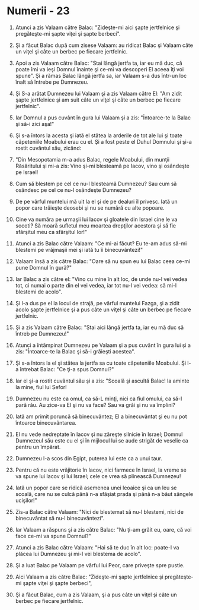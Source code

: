 # Numerii - 23

1. Atunci a zis Valaam către Balac: "Zideşte-mi aici şapte jertfelnice şi pregăteşte-mi şapte viţei şi şapte berbeci". 

2. Şi a făcut Balac după cum zisese Valaam: au ridicat Balac şi Valaam câte un viţel şi câte un berbec pe fiecare jertfelnic. 

3. Apoi a zis Valaam către Balac: "Stai lângă jertfa ta, iar eu mă duc, că poate îmi va ieşi Domnul înainte şi ce-mi va descoperi El aceea îţi voi spune". Şi a rămas Balac lângă jertfa sa, iar Valaam s-a dus într-un loc înalt să întrebe pe Dumnezeu. 

4. Şi S-a arătat Dumnezeu lui Valaam şi a zis Valaam către El: "Am zidit şapte jertfelnice şi am suit câte un viţel şi câte un berbec pe fiecare jertfelnic". 

5. Iar Domnul a pus cuvânt în gura lui Valaam şi a zis: "Întoarce-te la Balac şi să-i zici aşa!" 

6. Şi s-a întors la acesta şi iată el stătea la arderile de tot ale lui şi toate căpeteniile Moabului erau cu el. Şi a fost peste el Duhul Domnului şi şi-a rostit cuvântul său, zicând: 

7. "Din Mesopotamia m-a adus Balac, regele Moabului, din munţii Răsăritului şi mi-a zis: Vino şi-mi blesteamă pe Iacov, vino şi osândeşte pe Israel! 

8. Cum să blestem pe cel ce nu-l blesteamă Dumnezeu? Sau cum să osândesc pe cel ce nu-l osândeşte Dumnezeu? 

9. De pe vârful muntelui mă uit la el şi de pe dealuri îl privesc. Iată un popor care trăieşte deosebi şi nu se numără cu alte popoare. 

10. Cine va număra pe urmaşii lui Iacov şi gloatele din Israel cine le va socoti? Să moară sufletul meu moartea drepţilor acestora şi să fie sfârşitul meu ca sfârşitul lor!" 

11. Atunci a zis Balac către Valaam: "Ce mi-ai făcut? Eu te-am adus să-mi blestemi pe vrăjmaşii mei şi iată tu îi binecuvântezi!" 

12. Valaam însă a zis către Balac: "Oare să nu spun eu lui Balac ceea ce-mi pune Domnul în gură?" 

13. Iar Balac a zis către el: "Vino cu mine în alt loc, de unde nu-l vei vedea tot, ci numai o parte din el vei vedea, iar tot nu-l vei vedea: să mi-l blestemi de acolo". 

14. Şi l-a dus pe el la locul de strajă, pe vârful muntelui Fazga, şi a zidit acolo şapte jertfelnice şi a pus câte un viţel şi câte un berbec pe fiecare jertfelnic. 

15. Şi a zis Valaam către Balac: "Stai aici lângă jertfa ta, iar eu mă duc să întreb pe Dumnezeu!" 

16. Atunci a întâmpinat Dumnezeu pe Valaam şi a pus cuvânt în gura lui şi a zis: "Întoarce-te la Balac şi să-i grăieşti acestea". 

17. Şi s-a întors la el şi stătea la jertfa sa cu toate căpeteniile Moabului. Şi l-a întrebat Balac: "Ce ţi-a spus Domnul?" 

18. Iar el şi-a rostit cuvântul său şi a zis: "Scoală şi ascultă Balac! Ia aminte la mine, fiul lui Sefor! 

19. Dumnezeu nu este ca omul, ca să-L minţi, nici ca fiul omului, ca să-I pară rău. Au zice-va El şi nu va face? Sau va grăi şi nu va împlini? 

20. Iată am primit poruncă să binecuvântez; El a binecuvântat şi eu nu pot întoarce binecuvântarea. 

21. El nu vede nedreptate în Iacov şi nu zăreşte silnicie în Israel; Domnul Dumnezeul său este cu el şi în mijlocul lui se aude strigăt de veselie ca pentru un împărat. 

22. Dumnezeu l-a scos din Egipt, puterea lui este ca a unui taur. 

23. Pentru că nu este vrăjitorie în Iacov, nici farmece în Israel, la vreme se va spune lui Iacov şi lui Israel; cele ce vrea să plinească Dumnezeu! 

24. Iată un popor care se ridică asemenea unei leoaice şi ca un leu se scoală, care nu se culcă până n-a sfâşiat prada şi până n-a băut sângele ucişilor!" 

25. Zis-a Balac către Valaam: "Nici de blestemat să nu-l blestemi, nici de binecuvântat să nu-l binecuvântezi". 

26. Iar Valaam a răspuns şi a zis către Balac: "Nu ţi-am grăit eu, oare, că voi face ce-mi va spune Domnul?" 

27. Atunci a zis Balac către Valaam: "Hai să te duc în alt loc: poate-I va plăcea lui Dumnezeu şi mi-I vei blestema de acolo". 

28. Şi a luat Balac pe Valaam pe vârful lui Peor, care priveşte spre pustie. 

29. Aici Valaam a zis către Balac: "Zideşte-mi şapte jertfelnice şi pregăteşte-mi şapte viţei şi şapte berbeci", 

30. Şi a făcut Balac, cum a zis Valaam, şi a pus câte un viţel şi câte un berbec pe fiecare jertfelnic. 


